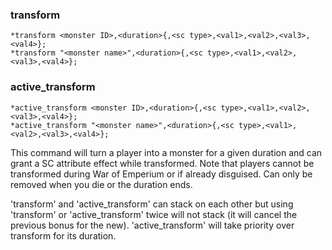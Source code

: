 ### transform
```
*transform <monster ID>,<duration>{,<sc type>,<val1>,<val2>,<val3>,<val4>};
*transform "<monster name>",<duration>{,<sc type>,<val1>,<val2>,<val3>,<val4>};
```
### active_transform
```
*active_transform <monster ID>,<duration>{,<sc type>,<val1>,<val2>,<val3>,<val4>};
*active_transform "<monster name>",<duration>{,<sc type>,<val1>,<val2>,<val3>,<val4>};
```

This command will turn a player into a monster for a given duration and can grant
a SC attribute effect while transformed. Note that players cannot be transformed
during War of Emperium or if already disguised.
Can only be removed when you die or the duration ends.

'transform' and 'active_transform' can stack on each other but using 'transform' or
'active_transform' twice will not stack (it will cancel the previous bonus for the new).
'active_transform' will take priority over transform for its duration.
